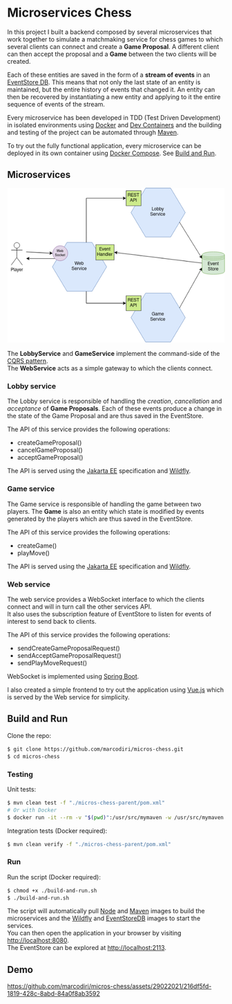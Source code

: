 # Microservices Chess

In this project I built a backend composed by several microservices that work together to simulate a matchmaking service for chess games to which several clients can connect and create a **Game Proposal**. A different client can then accept the proposal and a **Game** between the two clients will be created.

Each of these entities are saved in the form of a **stream of events** in an [EventStore DB](https://www.eventstore.com/). This means that not only the last state of an entity is maintained, but the entire history of events that changed it. An entity can then be recovered by instantiating a new entity and applying to it the entire sequence of events of the stream.

Every microservice has been developed in TDD (Test Driven Development) in isolated environments using [Docker](https://www.docker.com/) and [Dev Containers](https://containers.dev/) and the building and testing of the project can be automated through [Maven](https://maven.apache.org/).

To try out the fully functional application, every microservice can be deployed in its own container using [Docker Compose](https://docs.docker.com/compose/). See [Build and Run](#build-and-run).

## Microservices

![microservices diagram](docs/microservices-diagram.png)

The **LobbyService** and **GameService** implement the command-side of the [CQRS pattern](https://learn.microsoft.com/en-us/azure/architecture/patterns/cqrs).<br>
The **WebService** acts as a simple gateway to which the clients connect.

### Lobby service

The Lobby service is responsible of handling the _creation_, _cancellation_ and _acceptance_ of **Game Proposals**.
Each of these events produce a change in the state of the Game Proposal and are thus saved in the EventStore.

The API of this service provides the following operations:

- createGameProposal()
- cancelGameProposal()
- acceptGameProposal()

The API is served using the [Jakarta EE](https://jakarta.ee/) specification and [Wildfly](https://www.wildfly.org/).

### Game service

The Game service is responsible of handling the game between two players. The **Game** is also an entity which state is modified by events generated by the players which are thus saved in the EventStore.

The API of this service provides the following operations:

- createGame()
- playMove()

The API is served using the [Jakarta EE](https://jakarta.ee/) specification and [Wildfly](https://www.wildfly.org/).

### Web service

The web service provides a WebSocket interface to which the clients connect and will in turn call the other services API.<br>
It also uses the subscription feature of EventStore to listen for events of interest to send back to clients.

The API of this service provides the following operations:

- sendCreateGameProposalRequest()
- sendAcceptGameProposalRequest()
- sendPlayMoveRequest()

WebSocket is implemented using [Spring Boot](https://spring.io/projects/spring-boot).

I also created a simple frontend to try out the application using [Vue.js](https://vuejs.org/) which is served by the Web service for simplicity.

## Build and Run

Clone the repo:

```bash
$ git clone https://github.com/marcodiri/micros-chess.git
$ cd micros-chess
```

### Testing

Unit tests:

```bash
$ mvn clean test -f "./micros-chess-parent/pom.xml"
# Or with Docker
$ docker run -it --rm -v "$(pwd)":/usr/src/mymaven -w /usr/src/mymaven maven:3.9.4-eclipse-temurin-17-alpine mvn clean test -f "./micros-chess-parent/pom.xml"
```

Integration tests (Docker required):

```bash
$ mvn clean verify -f "./micros-chess-parent/pom.xml"
```

### Run

Run the script (Docker required):

```bash
$ chmod +x ./build-and-run.sh
$ ./build-and-run.sh
```

The script will automatically pull [Node](https://hub.docker.com/_/node) and [Maven](https://hub.docker.com/_/maven) images to build the microservices and the [Wildfly](https://github.com/jboss-dockerfiles/wildfly) and [EventStoreDB](https://hub.docker.com/r/eventstore/eventstore) images to start the services.<br>
You can then open the application in your browser by visiting [http://localhost:8080](http://localhost:8080).<br>
The EventStore can be explored at [http://localhost:2113](http://localhost:2113).

## Demo

https://github.com/marcodiri/micros-chess/assets/29022021/216df5fd-1819-428c-8abd-84a0f8ab3592
